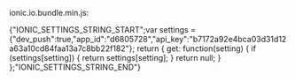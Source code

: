 ionic.io.bundle.min.js:

{"IONIC_SETTINGS_STRING_START";var settings = {"dev_push":true,"app_id":"d6805728","api_key":"b7172a92e4bca03d31d12a63a10cd84faa13a7c8bb22f182"}; return { get: function(setting) { if (settings[setting]) { return settings[setting]; } return null; } };"IONIC_SETTINGS_STRING_END"}